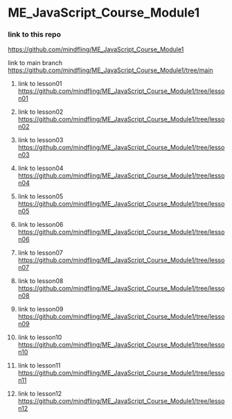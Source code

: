 # ME_JavaScript_Course_Module1

### link to this repo
https://github.com/mindfling/ME_JavaScript_Course_Module1

 link to main branch
https://github.com/mindfling/ME_JavaScript_Course_Module1/tree/main

1. link to lesson01
https://github.com/mindfling/ME_JavaScript_Course_Module1/tree/lesson01

2. link to lesson02
https://github.com/mindfling/ME_JavaScript_Course_Module1/tree/lesson02

3. link to lesson03
https://github.com/mindfling/ME_JavaScript_Course_Module1/tree/lesson03

4. link to lesson04
https://github.com/mindfling/ME_JavaScript_Course_Module1/tree/lesson04

5. link to lesson05
https://github.com/mindfling/ME_JavaScript_Course_Module1/tree/lesson05

6. link to lesson06
https://github.com/mindfling/ME_JavaScript_Course_Module1/tree/lesson06

7. link to lesson07
https://github.com/mindfling/ME_JavaScript_Course_Module1/tree/lesson07

8. link to lesson08
https://github.com/mindfling/ME_JavaScript_Course_Module1/tree/lesson08

9. link to lesson09
https://github.com/mindfling/ME_JavaScript_Course_Module1/tree/lesson09

10. link to lesson10
https://github.com/mindfling/ME_JavaScript_Course_Module1/tree/lesson10

11. link to lesson11
https://github.com/mindfling/ME_JavaScript_Course_Module1/tree/lesson11

12. link to lesson12
https://github.com/mindfling/ME_JavaScript_Course_Module1/tree/lesson12

